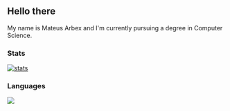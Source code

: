 ## Hello there 
My name is Mateus Arbex and I'm currently pursuing a degree in Computer Science.


### Stats
<a href="https://github.com/anuraghazra/github-readme-stats">
  <img align="center" alt="stats" src="https://github-readme-stats-nu-nine.vercel.app/api?username=mateusarbex&theme=synthwave&show_icons=true&hide=stars" />
</a>

### Languages

<a href="https://github.com/anuraghazra/github-readme-stats">
  <img align="center" src="https://github-readme-stats-nu-nine.vercel.app/api/top-langs/?username=mateusarbex&theme=synthwave&layout=compact&card_width=445" />
</a>
